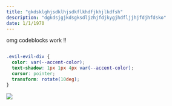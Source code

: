 ```yaml
---
title: "gkdsklghjsdklhjsdkflkhdfjkhjlkdfsh"
description: "dgkdsjgjkdsgksdljzhjfdjkygjhdfljjhjfdjhfdsko"
date: 1/1/1970
---
```


omg codeblocks work !!
```css

.evil-evil-div {
  color: var(--accent-color);
  text-shadow: 1px 1px 4px var(--accent-color);
  cursor: pointer;
  transform: rotate(10deg);
}
```

<img src="/assets/img/postimages/mgnfgm.jpg">